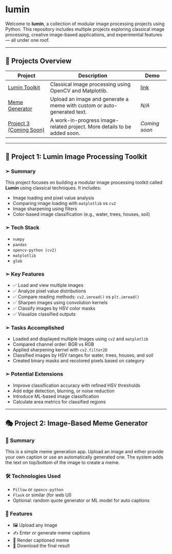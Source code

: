 
#  lumin

Welcome to **lumin**, a collection of modular image processing projects using Python. This repository includes multiple projects exploring classical image processing, creative image-based applications, and experimental features — all under one roof.

---

## 📁 Projects Overview

| Project | Description | Demo |
|---------|-------------|------|
| [Lumin Toolkit](https://github.com/ChetanFTW/lumin/blob/master/lumin.ipynb) | Classical image processing using OpenCV and Matplotlib. | [ link ](https://colab.research.google.com/drive/17omKshuqCpPXawRfmqdeHI9rQGOU4GxI?usp=sharing) |
| [Meme Generator](#project-2-image-based-) | Upload an image and generate a meme with custom or auto-generated text. | _N/A_ |
| [Project 3 (Coming Soon)](#project-3-other-image) | A work-in-progress image-related project. More details to be added soon. | _Coming soon_ |


---

## 🧠 Project 1: Lumin Image Processing Toolkit

### ➢ Summary

This project focuses on building a modular image processing toolkit called **Lumin** using classical techniques. It includes:

- Image loading and pixel value analysis
- Comparing image loading with `matplotlib` vs `cv2`
- Image sharpening using filters
- Color-based image classification (e.g., water, trees, houses, soil)

### ➢ Tech Stack

- `numpy`
- `pandas`
- `opencv-python (cv2)`
- `matplotlib`
- `glob`

### ➢ Key Features

- ✅ Load and view multiple images
- ✅ Analyze pixel value distributions
- ✅ Compare reading methods: `cv2.imread()` vs `plt.imread()`
- ✅ Sharpen images using convolution kernels
- ✅ Classify images by HSV color masks
- ✅ Visualize classified outputs

### ➢ Tasks Accomplished

- Loaded and displayed multiple images using `cv2` and `matplotlib`
- Compared channel order: BGR vs RGB
- Applied sharpening kernel with `cv2.filter2D`
- Classified images by HSV ranges for water, trees, houses, and soil
- Created binary masks and recolored pixels based on category

### ➢ Potential Extensions

- Improve classification accuracy with refined HSV thresholds
- Add edge detection, blurring, or noise reduction
- Introduce ML-based image classification
- Calculate area metrics for classified regions

---

## 🎭 Project 2: Image-Based Meme Generator

### 📘 Summary

This is a simple meme generation app. Upload an image and either provide your own caption or use an automatically generated one. The system adds the text on top/bottom of the image to create a meme.

### 🛠️ Technologies Used

- `Pillow` or `opencv-python`
- `Flask` or similar (for web UI)
- Optional: random quote generator or ML model for auto captions

### 🎯 Features

- 🖼️ Upload any image
- ✍️ Enter or generate meme captions
- 🎨 Render captioned meme
- 💾 Download the final result


